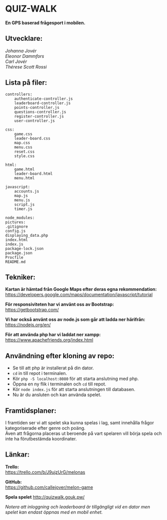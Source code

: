 QUIZ-WALK
=========

**En GPS baserad frågesport i mobilen.**


Utvecklare:
-----------
*Johanna Jovér*  
*Eleonor Dammfors*  
*Carl Jovér*  
*Thérese Scott Rossi*  

Lista på filer:
--------------
```
controllers:
	authenticate-controller.js
	leaderboard-controller.js
	points-controller.js
	questions-controller.js
	register-controller.js
	user-controller.js
```

```
css:
	game.css
	leader-board.css
	map.css
	menu.css
	reset.css
	style.css
```

```
html:
	game.html
	leader-board.html
	menu.html
```

```
javascript:
	accounts.js
	map.js
	menu.js
	script.js
	timer.js
```

```
node_modules:
pictures:
.gitignore
config.js
displaying_data.php
index.html
index.js
package-lock.json
package.json
Procfile
README.md
```

Tekniker:
---------

**Kartan är hämtad från Google Maps efter deras egna rekommendation:**  
	https://developers.google.com/maps/documentation/javascript/tutorial
	
**För responsiviteten har vi använt oss av Bootstrap:**  
	https://getbootstrap.com/

**Vi har också använt oss av node.js som går att ladda ner härifrån:**  
	https://nodejs.org/en/

**För att använda php har vi laddat ner xampp:**  
	https://www.apachefriends.org/index.html

Användning efter kloning av repo:
---------------------------------

* Se till att php är installerat på din dator.
* ```cd``` in till repot i terminalen.
* Kör ```php -S localhost:8080``` för att starta anslutning med php.
* Öppna en ny flik i terminalen och ```cd``` till repot.
* Kör ```node index.js``` för att starta anslutningen till databasen.
* Nu är du ansluten och kan använda spelet.

Framtidsplaner:
---------------
I framtiden ser vi att spelet ska kunna spelas i lag, samt innehålla frågor kategoriserade efter genre och poäng.  
Även att frågorna placeras ut beroende på vart spelaren vill börja spela och inte ha förutbestämda koordinater.

Länkar:
------

**Trello:**  
  https://trello.com/b/J9ujzUrG/melonas
  
**GitHub:**  
  https://github.com/callejover/melon-game
  
**Spela spelet**
  http://quizwalk.gouk.pw/
  
  *Notera att inloggning och leaderboard är tillgängligt vid en dator men spelet kan endast öppnas med en mobil enhet.*
